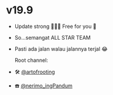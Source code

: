 # v19.9

- Update strong 💪🔥🔥  Free for you 🤭
- So...semangat ALL STAR TEAM
- Pasti ada jalan walau jalannya terjal 😂

     Root channel:
- 🛠️ [@artofrooting](https://t.me/artofrooting)
- ☎️ [@nerimo_ingPandum](https://t.me/nerimo_ingPandum)
